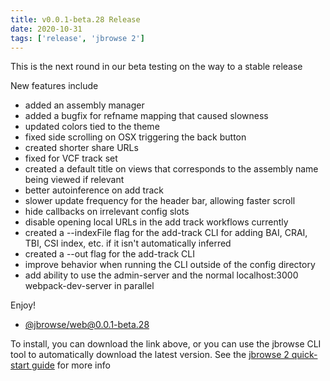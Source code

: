 ```yaml
---
title: v0.0.1-beta.28 Release
date: 2020-10-31
tags: ['release', 'jbrowse 2']
---
```


This is the next round in our beta testing on the way to a stable release

New features include

- added an assembly manager
- added a bugfix for refname mapping that caused slowness
- updated colors tied to the theme
- fixed side scrolling on OSX triggering the back button
- created shorter share URLs
- fixed for VCF track set
- created a default title on views that corresponds to the assembly name being
  viewed if relevant
- better autoinference on add track
- slower update frequency for the header bar, allowing faster scroll
- hide callbacks on irrelevant config slots
- disable opening local URLs in the add track workflows currently
- created a --indexFile flag for the add-track CLI for adding BAI, CRAI, TBI,
  CSI index, etc. if it isn't automatically inferred
- created a --out flag for the add-track CLI
- improve behavior when running the CLI outside of the config directory
- add ability to use the admin-server and the normal localhost:3000
  webpack-dev-server in parallel

Enjoy!

- [@jbrowse/web@0.0.1-beta.28](https://github.com/GMOD/jbrowse-components/releases/tag/@jbrowse/web@0.0.1-beta.28)

To install, you can download the link above, or you can use the jbrowse CLI
tool to automatically download the latest version. See the [jbrowse 2
quick-start guide](https://jbrowse.org/jb2/docs/quickstart_web) for more info
